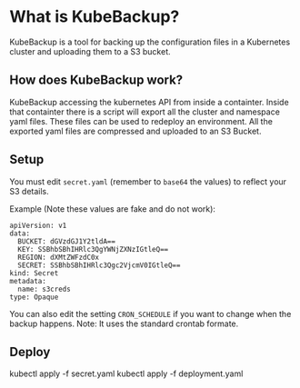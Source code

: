 # What is KubeBackup?
KubeBackup is a tool for backing up the configuration files in a Kubernetes cluster and uploading them to a S3 bucket.

## How does KubeBackup work?
KubeBackup accessing the kubernetes API from inside a containter. Inside that containter there is a script will export all the cluster and namespace yaml files. These files can be used to redeploy an environment. All the exported yaml files are compressed and uploaded to an S3 Bucket.

## Setup
You must edit `secret.yaml` (remember to `base64` the values) to reflect your S3 details.

Example (Note these values are fake and do not work):
```
apiVersion: v1
data:
  BUCKET: dGVzdGJ1Y2tldA==
  KEY: SSBhbSBhIHRlc3QgYWNjZXNzIGtleQ==
  REGION: dXMtZWFzdC0x
  SECRET: SSBhbSBhIHRlc3Qgc2VjcmV0IGtleQ==
kind: Secret
metadata:
  name: s3creds
type: Opaque
```

You can also edit the setting `CRON_SCHEDULE` if you want to change when the backup happens. Note: It uses the standard crontab formate.

## Deploy
kubectl apply -f secret.yaml
kubectl apply -f deployment.yaml
